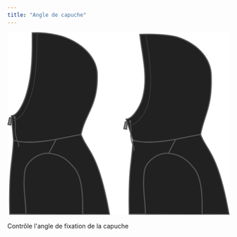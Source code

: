 ```yaml
---
title: "Angle de capuche"
---
```


![Angle de capuche](./hoodangle.svg)

Contrôle l'angle de fixation de la capuche




